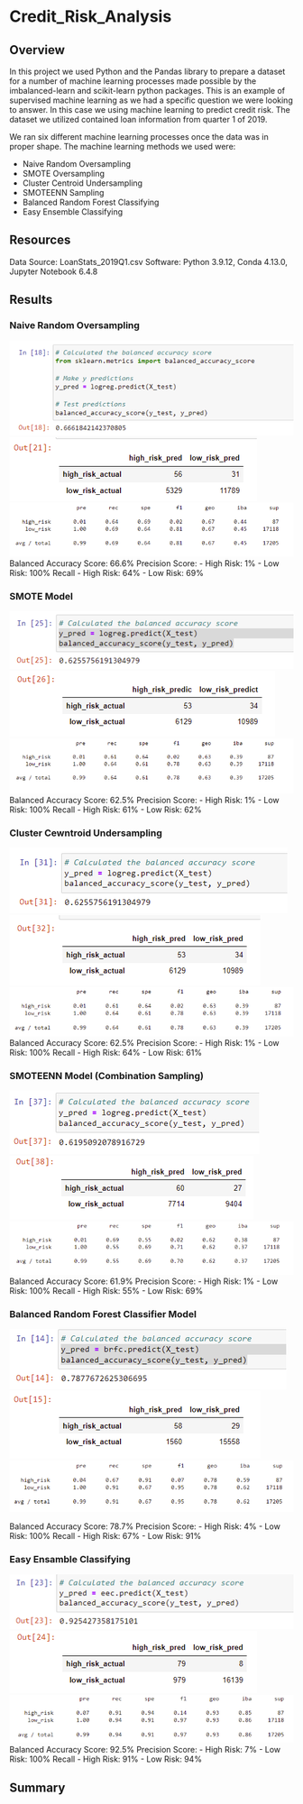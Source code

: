 # Credit_Risk_Analysis

## Overview

In this project we used Python and the Pandas library to prepare a dataset for a number of machine learning processes made possible by the imbalanced-learn and scikit-learn python packages. This is an example of supervised machine learning as we had a specific question we were looking to answer. In this case we using machine learning to predict credit risk. The dataset we utilized contained loan information from quarter 1 of 2019.

We ran six different machine learning processes once the data was in proper shape. The machine learning methods we used were:
- Naive Random Oversampling
- SMOTE Oversampling
- Cluster Centroid Undersampling
- SMOTEENN Sampling
- Balanced Random Forest Classifying
- Easy Ensemble Classifying

## Resources
Data Source: LoanStats_2019Q1.csv
Software: Python 3.9.12, Conda 4.13.0, Jupyter Notebook 6.4.8


## Results
### Naive Random Oversampling
![N Random Oversample 1](/images/RandomOS_1.png)
![N Random Oversample 2](/images/RandomOS_2.png)
![N Random Oversample 3](/images/RandomOS_3.png)
Balanced Accuracy Score: 66.6%
Precision Score:
    - High Risk: 1%
    - Low Risk: 100%
Recall
    - High Risk: 64%
    - Low Risk: 69%

### SMOTE Model
![SMOTE 1](/images/SMOTE_1.png)
![SMOTE 2](/images/SMOTE_2.png)
![SMOTE 3](/images/SMOTE_3.png)
Balanced Accuracy Score: 62.5%
Precision Score:
    - High Risk: 1%
    - Low Risk: 100%
Recall
    - High Risk: 61%
    - Low Risk: 62%


### Cluster Cewntroid Undersampling
![Undersample 1](/images/Under_1.png)
![Undersample 2](/images/Under_2.png)
![Undersample 3](/images/Under_3.png)
Balanced Accuracy Score: 62.5%
Precision Score:
    - High Risk: 1%
    - Low Risk: 100%
Recall
    - High Risk: 64%
    - Low Risk: 61%

### SMOTEENN Model (Combination Sampling)
![SMOTEENN 1](/images/Combo_1.png)
![SMOTEENN 2](/images/Combo_2.png)
![SMOTEENN 3](/images/Combo_3.png)
Balanced Accuracy Score: 61.9%
Precision Score:
    - High Risk: 1%
    - Low Risk: 100%
Recall
    - High Risk: 55%
    - Low Risk: 69%

### Balanced Random Forest Classifier Model
![BRFC 1](/images/brfc_1.png)
![BRFC 2](/images/brfc_2.png)
![BRFC 3](/images/brfc_3.png)

Balanced Accuracy Score: 78.7%
Precision Score:
    - High Risk: 4%
    - Low Risk: 100%
Recall
    - High Risk: 67%
    - Low Risk: 91%



### Easy Ensamble Classifying
![EEC 1](/images/eec_1.png)
![EEC 2](/images/eec_2.png)
![EEC 3](/images/eec_3.png)
Balanced Accuracy Score: 92.5%
Precision Score:
    - High Risk: 7%
    - Low Risk: 100%
Recall
    - High Risk: 91%
    - Low Risk: 94%




## Summary